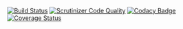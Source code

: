 [![Build Status](https://travis-ci.org/AdrianPop/sense.svg)](https://travis-ci.org/AdrianPop/sense)
[![Scrutinizer Code Quality](https://scrutinizer-ci.com/g/AdrianPop/sense/badges/quality-score.png?b=master)](https://scrutinizer-ci.com/g/AdrianPop/sense/?branch=master)
[![Codacy Badge](https://www.codacy.com/project/badge/ef3187aef753452c8ec48c6c32c3ecf7)](https://www.codacy.com/app/contact_19/sense)
[![Coverage Status](https://coveralls.io/repos/AdrianPop/sense/badge.svg?branch=master&service=github)](https://coveralls.io/github/AdrianPop/sense?branch=master)